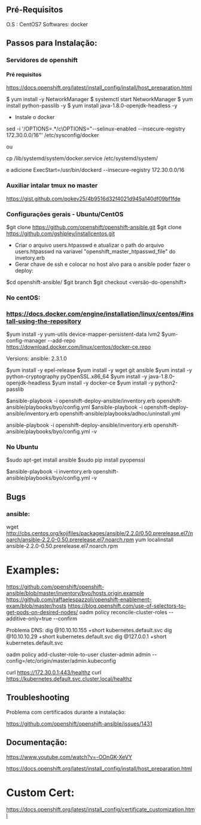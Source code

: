 
## Pré-Requisitos

O.S : CentOS7
Softwares: docker


## Passos para Instalação:

### Servidores de openshift

#### Pré requisitos
https://docs.openshift.org/latest/install_config/install/host_preparation.html

$ yum install -y NetworkManager
$ systemctl start NetworkManager
$ yum install python-passlib -y
$ yum install java-1.8.0-openjdk-headless -y

- Instale o docker

sed -i '/OPTIONS=.*/c\OPTIONS="--selinux-enabled --insecure-registry 172.30.0.0/16"' /etc/sysconfig/docker

ou

cp /lib/systemd/system/docker.service  /etc/systemd/system/

e adicione ExecStart=/usr/bin/dockerd  --insecure-registry 172.30.0.0/16

### Auxiliar intalar tmux no master
https://gist.github.com/pokev25/4b9516d32f4021d945a140df09bf1fde

### Configurações gerais - Ubuntu/CentOS
$git clone https://github.com/openshift/openshift-ansible.git
$git clone https://github.com/gshipley/installcentos.git

- Criar o arquivo users.htpasswd e atualizar o path do arquivo users.htpasswd na variavel "openshift_master_htpasswd_file" do invetory.erb
- Gerar chave de ssh e colocar no host alvo para o ansible poder fazer o deploy:

$cd openshift-ansible/
$git branch
$git checkout <versão-do-openshift>

### No centOS:
### https://docs.docker.com/engine/installation/linux/centos/#install-using-the-repository

$yum install -y yum-utils device-mapper-persistent-data lvm2
$yum-config-manager --add-repo https://download.docker.com/linux/centos/docker-ce.repo

Versions:
ansible: 2.3.1.0

$yum install -y epel-release
$yum install -y wget git ansible
$yum install -y python-cryptography pyOpenSSL.x86_64
$yum install -y java-1.8.0-openjdk-headless
$yum install -y docker-ce
$yum install -y python2-passlib

$ansible-playbook -i openshift-deploy-ansible/inventory.erb openshift-ansible/playbooks/byo/config.yml
$ansible-playbook -i openshift-deploy-ansible/inventory.erb openshift-ansible/playbooks/adhoc/uninstall.yml

ansible-playbook -i openshift-deploy-ansible/inventory.erb openshift-ansible/playbooks/byo/config.yml -v

### No Ubuntu

$sudo apt-get install ansible
$sudo pip install pyopenssl

$ansible-playbook -i inventory.erb openshift-ansible/playbooks/byo/config.yml -v

## Bugs

### ansible:

wget http://cbs.centos.org/kojifiles/packages/ansible/2.2.0/0.50.prerelease.el7/noarch/ansible-2.2.0-0.50.prerelease.el7.noarch.rpm
yum localinstall ansible-2.2.0-0.50.prerelease.el7.noarch.rpm

# Examples:

https://github.com/openshift/openshift-ansible/blob/master/inventory/byo/hosts.origin.example
https://github.com/raffaelespazzoli/openshift-enablement-exam/blob/master/hosts
https://blog.openshift.com/use-of-selectors-to-get-pods-on-desired-nodes/
oadm policy reconcile-cluster-roles --additive-only=true --confirm

Problema DNS:
dig @10.10.10.155 +short kubernetes.default.svc
dig @10.10.10.29 +short kubernetes.default.svc
dig @127.0.0.1 +short kubernetes.default.svc

oadm policy add-cluster-role-to-user cluster-admin admin --config=/etc/origin/master/admin.kubeconfig

curl https://172.30.0.1:443/healthz
curl https://kubernetes.default.svc.cluster.local/healthz

## Troubleshooting

Problema com certificados durante a instalação:

https://github.com/openshift/openshift-ansible/issues/1431


## Documentação:

https://www.youtube.com/watch?v=-OOnGK-XeVY

https://docs.openshift.org/latest/install_config/install/host_preparation.html

# Custom Cert:
https://docs.openshift.org/latest/install_config/certificate_customization.html
